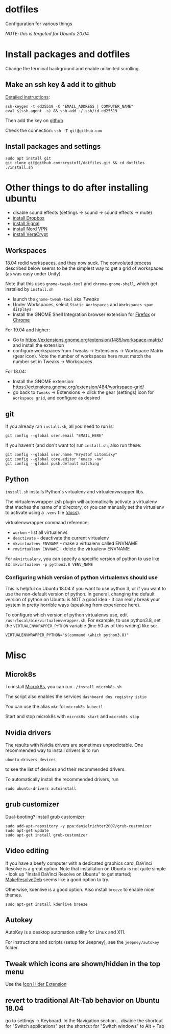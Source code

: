 # dotfiles
Configuration for various things

*NOTE: this is targeted for Ubuntu 20.04*


# Install packages and dotfiles

Change the terminal background and enable unlimited scrolling.

## Make an ssh key & add it to github
[Detailed instructions](https://help.github.com/articles/generating-ssh-keys/):

    ssh-keygen -t ed25519 -C "EMAIL_ADDRESS | COMPUTER_NAME"
    eval $(ssh-agent -s) && ssh-add ~/.ssh/id_ed25519

Then add the key on [github](https://github.com/settings/keys)

Check the connection: `ssh -T git@github.com`


## Install packages and settings

    sudo apt install git
    git clone git@github.com:krystofl/dotfiles.git && cd dotfiles
    ./install.sh



# Other things to do after installing ubuntu

* disable sound effects (settings -> sound -> sound effects -> mute)
* [install Dropbox](https://www.dropbox.com/install-linux)
* [install Signal](https://signal.org/download/)
* [install Nord VPN](https://nordvpn.com/download/linux/)
* [install VeraCrypt](https://www.veracrypt.fr/en/Downloads.html)


## Workspaces

18.04 redid workspaces, and they now suck. The convoluted process described below seems to be the simplest way to get a grid of workspaces (as was easy under Unity).

Note that this uses `gnome-tweak-tool` and `chrome-gnome-shell`,
which get installed by `install.sh`

* launch the `gnome-tweak-tool` aka *Tweaks*
* Under Workspaces, select `Static Workspaces` and `Workspaces span displays`
* Install the GNOME Shell Integration browser extension for
  [Firefox](https://addons.mozilla.org/en-US/firefox/addon/gnome-shell-integration) or
  [Chrome](https://chrome.google.com/webstore/detail/gnome-shell-integration/gphhapmejobijbbhgpjhcjognlahblep)


For 19.04 and higher:
* Go to https://extensions.gnome.org/extension/1485/workspace-matrix/ and
  install the extension
* configure workspaces from Tweaks -> Extensions -> Workspace Matrix (gear icon).
  Note the number of workspaces here must match the number set in
  Tweaks -> Workspaces

For 18.04:
* Install the GNOME extension: https://extensions.gnome.org/extension/484/workspace-grid/
* go back to `Tweaks` -> Extensions -> click the gear (settings) icon for `Workspace grid`, and configure as desired


## git

If you already ran `install.sh`, all you need to run is:

    git config --global user.email "EMAIL_HERE"

If you haven't (and don't want to) run `install.sh`, also run these:

    git config --global user.name "Krystof Litomisky"
    git config --global core.editor "emacs -nw"
    git config --global push.default matching



## Python

`install.sh` installs Python's virtualenv and virtualenvwrapper libs.

The virtualenvwrapper zsh plugin will automatically activate a virtualenv that maches the name of a directory, or you can manually set the virtualenv to activate using a `.venv` file
([docs](https://github.com/ohmyzsh/ohmyzsh/tree/master/plugins/virtualenvwrapper#virtualenvwrapper-plugin)).

virtualenvwrapper command reference:
- `workon` - list all virtualenvs
- `deactivate` - deactivate the current virtualenv
- `mkvirtualenv ENVNAME` - make a virtualenv called ENVNAME
- `rmvirtualenv ENVNAME` - delete the virtualenv ENVNAME

For `mkvirtualenv`, you can specify a specific version of python to use like so: `mkvirtualenv -p python3.8 VENV_NAME`


### Configuring which version of python virtualenvs should use

This is helpful on Ubuntu 18.04 if you want to use python 3, or if you want to use the non-default version of python.
In general, changing the default version of python on Ubuntu is NOT a good idea - it can really break your system in pretty horrible ways (speaking from experience here).

To configure which version of python virtualenvs use, edit `/usr/local/bin/virtualenvwrapper.sh`. For example, to use python3.8, set the `VIRTUALENVWRAPPER_PYTHON` variable (line 50 as of this writing) like so:

    VIRTUALENVWRAPPER_PYTHON="$(command \which python3.8)"



# Misc

## Microk8s

To install [Microk8s](https://microk8s.io/), you can run `./install_microk8s.sh`

The script also enables the services `dashboard dns registry istio`

You can use the alias `mkc` for `microk8s kubectl`

Start and stop microk8s with `microk8s start` and `microk8s stop`


## Nvidia drivers

The results with Nvidia drivers are sometimes unpredictable.
One recommended way to install drivers is to run

    ubuntu-drivers devices

to see the list of devices and their recommended drivers.

To automatically install the recommended drivers, run

    sudo ubuntu-drivers autoinstall


## grub customizer

Dual-booting? Install grub customizer:

    sudo add-apt-repository -y ppa:danielrichter2007/grub-customizer
    sudo apt-get update
    sudo apt-get install grub-customizer


## Video editing

If you have a beefy computer with a dedicated graphics card, DaVinci Resolve is a great option. Note that installation on Ubuntu is not quite simple - look up "Install DaVinci Resolve on Ubuntu" to get started; [MakeResolveDeb](https://www.danieltufvesson.com/makeresolvedeb) seems like a good option to try.

Otherwise, kdenlive is a good option. Also install `breeze` to enable nicer themes.

    sudo apt-get install kdenlive breeze


## Autokey

AutoKey is a desktop automation utility for Linux and X11.

For instructions and scripts (setup for Jeepney),
see the `jeepney/autokey` folder.


## Tweak which icons are shown/hidden in the top menu

Use the [Icon Hider Extension](https://extensions.gnome.org/extension/351/icon-hider/)



## revert to traditional Alt-Tab behavior on Ubuntu 18.04

go to settings -> Keyboard. In the Navigation section...
  disable the shortcut for "Switch applications"
  set the shortcut for "Switch windows" to Alt + Tab
